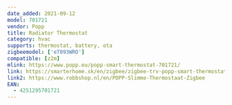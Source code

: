 ```yaml
---
date_added: 2021-09-12
model: 701721
vendor: Popp
title: Radiator Thermostat
category: hvac
supports: thermostat, battery, ota
zigbeemodel: ['eT093WRO']
compatible: [z2m]
mlink: https://www.popp.eu/popp-smart-thermostat-701721/
link: https://smarterhome.sk/en/zigbee/zigbee-trv-popp-smart-thermostat-zigbee-701721-1028.html
link2: https://www.robbshop.nl/en/POPP-Slimme-Thermostaat-Zigbee
EAN:
  - 4251295701721
---
```




